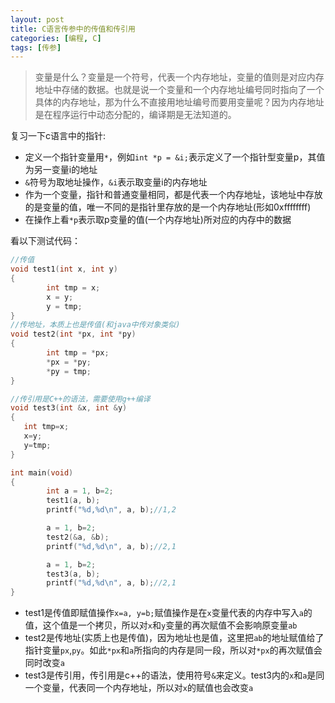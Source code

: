 ```yaml
---
layout: post
title: C语言传参中的传值和传引用
categories: [编程, C]
tags: [传参]
---
```



> 变量是什么？变量是一个符号，代表一个内存地址，变量的值则是对应内存地址中存储的数据。也就是说一个变量和一个内存地址编号同时指向了一个具体的内存地址，那为什么不直接用地址编号而要用变量呢？因为内存地址是在程序运行中动态分配的，编译期是无法知道的。

复习一下c语言中的指针:
* 定义一个指针变量用`*`，例如`int *p = &i;`表示定义了一个指针型变量p，其值为另一变量i的地址
* `&`符号为取地址操作，`&i`表示取变量i的内存地址
* 作为一个变量，指针和普通变量相同，都是代表一个内存地址，该地址中存放的是变量的值，唯一不同的是指针里存放的是一个内存地址(形如0xffffffff)
* 在操作上看`*p`表示取p变量的值(一个内存地址)所对应的内存中的数据

看以下测试代码：
```c++
//传值
void test1(int x, int y)
{
        int tmp = x;
        x = y;
        y = tmp;
}
//传地址，本质上也是传值(和java中传对象类似)
void test2(int *px, int *py)
{
        int tmp = *px;
        *px = *py;
        *py = tmp;
}

//传引用是C++的语法，需要使用g++编译
void test3(int &x, int &y)
{
   int tmp=x;
   x=y;
   y=tmp;
}

int main(void)
{
        int a = 1, b=2;
        test1(a, b);
        printf("%d,%d\n", a, b);//1,2

        a = 1, b=2;
        test2(&a, &b);
        printf("%d,%d\n", a, b);//2,1

        a = 1, b=2;
        test3(a, b);
        printf("%d,%d\n", a, b);//2,1
}
```
* test1是传值即赋值操作`x=a, y=b;`赋值操作是在`x`变量代表的内存中写入`a`的值，这个值是一个拷贝，所以对`x`和`y`变量的再次赋值不会影响原变量`ab`
* test2是传地址(实质上也是传值)，因为地址也是值，这里把`ab`的地址赋值给了指针变量`px`,`py`。如此`*px`和`a`所指向的内存是同一段，所以对`*px`的再次赋值会同时改变`a`
* test3是传引用，传引用是c++的语法，使用符号`&`来定义。test3内的`x`和`a`是同一个变量，代表同一个内存地址，所以对`x`的赋值也会改变`a`